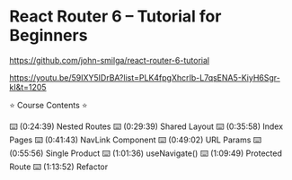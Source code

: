 # React Router 6 – Tutorial for Beginners

<https://github.com/john-smilga/react-router-6-tutorial>

<https://youtu.be/59IXY5IDrBA?list=PLK4fpgXhcrIb-L7qsENA5-KiyH6Sgr-kI&t=1205>

⭐️ Course Contents ⭐️

⌨️ (0:24:39) Nested Routes
⌨️ (0:29:39) Shared Layout
⌨️ (0:35:58) Index Pages
⌨️ (0:41:43) NavLink Component
⌨️ (0:49:02) URL Params
⌨️ (0:55:56) Single Product
⌨️ (1:01:36) useNavigate()
⌨️ (1:09:49) Protected Route
⌨️ (1:13:52) Refactor
